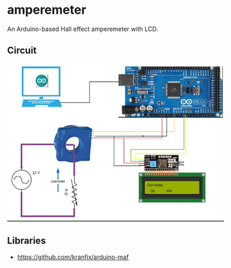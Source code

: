 # amperemeter
An Arduino-based Hall effect amperemeter with LCD.

## Circuit
![Circuit](circuit.jpeg)

## Libraries
- https://github.com/kranfix/arduino-maf
